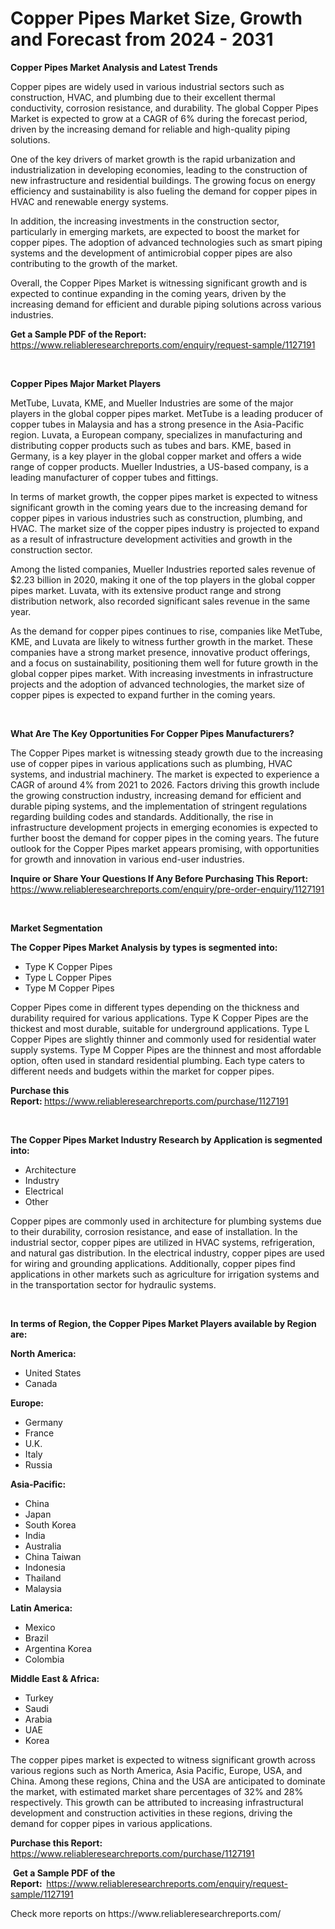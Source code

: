<p><h1>Copper Pipes Market Size, Growth and Forecast from 2024 - 2031</h1></p><p><strong>Copper Pipes Market Analysis and Latest Trends</strong></p>
<p><p>Copper pipes are widely used in various industrial sectors such as construction, HVAC, and plumbing due to their excellent thermal conductivity, corrosion resistance, and durability. The global Copper Pipes Market is expected to grow at a CAGR of 6% during the forecast period, driven by the increasing demand for reliable and high-quality piping solutions.</p><p>One of the key drivers of market growth is the rapid urbanization and industrialization in developing economies, leading to the construction of new infrastructure and residential buildings. The growing focus on energy efficiency and sustainability is also fueling the demand for copper pipes in HVAC and renewable energy systems.</p><p>In addition, the increasing investments in the construction sector, particularly in emerging markets, are expected to boost the market for copper pipes. The adoption of advanced technologies such as smart piping systems and the development of antimicrobial copper pipes are also contributing to the growth of the market.</p><p>Overall, the Copper Pipes Market is witnessing significant growth and is expected to continue expanding in the coming years, driven by the increasing demand for efficient and durable piping solutions across various industries.</p></p>
<p><strong>Get a Sample PDF of the Report:&nbsp;</strong> <a href="https://www.reliableresearchreports.com/enquiry/request-sample/1127191">https://www.reliableresearchreports.com/enquiry/request-sample/1127191</a></p>
<p>&nbsp;</p>
<p><strong>Copper Pipes Major Market Players</strong></p>
<p><p>MetTube, Luvata, KME, and Mueller Industries are some of the major players in the global copper pipes market. MetTube is a leading producer of copper tubes in Malaysia and has a strong presence in the Asia-Pacific region. Luvata, a European company, specializes in manufacturing and distributing copper products such as tubes and bars. KME, based in Germany, is a key player in the global copper market and offers a wide range of copper products. Mueller Industries, a US-based company, is a leading manufacturer of copper tubes and fittings.</p><p>In terms of market growth, the copper pipes market is expected to witness significant growth in the coming years due to the increasing demand for copper pipes in various industries such as construction, plumbing, and HVAC. The market size of the copper pipes industry is projected to expand as a result of infrastructure development activities and growth in the construction sector.</p><p>Among the listed companies, Mueller Industries reported sales revenue of $2.23 billion in 2020, making it one of the top players in the global copper pipes market. Luvata, with its extensive product range and strong distribution network, also recorded significant sales revenue in the same year.</p><p>As the demand for copper pipes continues to rise, companies like MetTube, KME, and Luvata are likely to witness further growth in the market. These companies have a strong market presence, innovative product offerings, and a focus on sustainability, positioning them well for future growth in the global copper pipes market. With increasing investments in infrastructure projects and the adoption of advanced technologies, the market size of copper pipes is expected to expand further in the coming years.</p></p>
<p>&nbsp;</p>
<p><strong>What Are The Key Opportunities For Copper Pipes Manufacturers?</strong></p>
<p><p>The Copper Pipes market is witnessing steady growth due to the increasing use of copper pipes in various applications such as plumbing, HVAC systems, and industrial machinery. The market is expected to experience a CAGR of around 4% from 2021 to 2026. Factors driving this growth include the growing construction industry, increasing demand for efficient and durable piping systems, and the implementation of stringent regulations regarding building codes and standards. Additionally, the rise in infrastructure development projects in emerging economies is expected to further boost the demand for copper pipes in the coming years. The future outlook for the Copper Pipes market appears promising, with opportunities for growth and innovation in various end-user industries.</p></p>
<p><strong>Inquire or Share Your Questions If Any Before Purchasing This Report:</strong> <a href="https://www.reliableresearchreports.com/enquiry/pre-order-enquiry/1127191">https://www.reliableresearchreports.com/enquiry/pre-order-enquiry/1127191</a></p>
<p>&nbsp;</p>
<p><strong>Market Segmentation</strong></p>
<p><strong>The Copper Pipes Market Analysis by types is segmented into:</strong></p>
<p><ul><li>Type K Copper Pipes</li><li>Type L Copper Pipes</li><li>Type M Copper Pipes</li></ul></p>
<p><p>Copper Pipes come in different types depending on the thickness and durability required for various applications. Type K Copper Pipes are the thickest and most durable, suitable for underground applications. Type L Copper Pipes are slightly thinner and commonly used for residential water supply systems. Type M Copper Pipes are the thinnest and most affordable option, often used in standard residential plumbing. Each type caters to different needs and budgets within the market for copper pipes.</p></p>
<p><strong>Purchase this Report:&nbsp;</strong><a href="https://www.reliableresearchreports.com/purchase/1127191">https://www.reliableresearchreports.com/purchase/1127191</a></p>
<p>&nbsp;</p>
<p><strong>The Copper Pipes Market Industry Research by Application is segmented into:</strong></p>
<p><ul><li>Architecture</li><li>Industry</li><li>Electrical</li><li>Other</li></ul></p>
<p><p>Copper pipes are commonly used in architecture for plumbing systems due to their durability, corrosion resistance, and ease of installation. In the industrial sector, copper pipes are utilized in HVAC systems, refrigeration, and natural gas distribution. In the electrical industry, copper pipes are used for wiring and grounding applications. Additionally, copper pipes find applications in other markets such as agriculture for irrigation systems and in the transportation sector for hydraulic systems.</p></p>
<p>&nbsp;</p>
<p><strong>In terms of Region, the Copper Pipes Market Players available by Region are:</strong></p>
<p>
    <p> <strong> North America: </strong>
        <ul>
            <li>United States</li>
            <li>Canada</li>
        </ul>
        </p> 
    <p> <strong> Europe: </strong>
        <ul>
            <li>Germany</li>
            <li>France</li>
            <li>U.K.</li>
            <li>Italy</li>
            <li>Russia</li>
        </ul>
        </p> 
    <p> <strong> Asia-Pacific: </strong>
        <ul>
            <li>China</li>
            <li>Japan</li>
            <li>South Korea</li>
            <li>India</li>
            <li>Australia</li>
            <li>China Taiwan</li>
            <li>Indonesia</li>
            <li>Thailand</li>
            <li>Malaysia</li>
        </ul>
        </p> 
    <p> <strong> Latin America: </strong>
        <ul>
            <li>Mexico</li>
            <li>Brazil</li>
            <li>Argentina Korea</li>
            <li>Colombia</li>
        </ul>
        </p> 
    <p> <strong> Middle East & Africa: </strong>
        <ul>
            <li>Turkey</li>
            <li>Saudi</li>
            <li>Arabia</li>
            <li>UAE</li>
            <li>Korea</li>
        </ul>
    </p>
    </p>
<p><p>The copper pipes market is expected to witness significant growth across various regions such as North America, Asia Pacific, Europe, USA, and China. Among these regions, China and the USA are anticipated to dominate the market, with estimated market share percentages of 32% and 28% respectively. This growth can be attributed to increasing infrastructural development and construction activities in these regions, driving the demand for copper pipes in various applications.</p></p>
<p><strong>Purchase this Report: </strong><a href="https://www.reliableresearchreports.com/purchase/1127191">https://www.reliableresearchreports.com/purchase/1127191</a></p>
<p>&nbsp;<strong>Get a Sample PDF of the Report:&nbsp;&nbsp;</strong><a href="https://www.reliableresearchreports.com/enquiry/request-sample/1127191">https://www.reliableresearchreports.com/enquiry/request-sample/1127191</a></p>
<p><strong></strong></p>
<p>Check more reports on https://www.reliableresearchreports.com/</p>